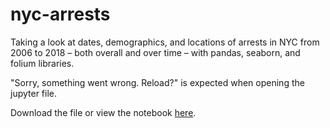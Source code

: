 # nyc-arrests
 
Taking a look at dates, demographics, and locations of arrests in NYC from 2006 to 2018 – both overall and over time – with pandas, seaborn, and folium libraries.

"Sorry, something went wrong. Reload?" is expected when opening the jupyter file.

Download the file or view the notebook [here](https://nbviewer.jupyter.org/github/anthonyxiang1/nyc-arrests/blob/master/Arrests2.ipynb).
